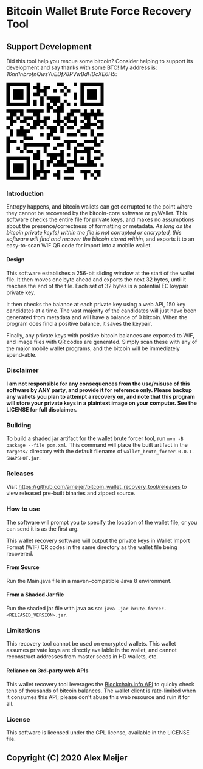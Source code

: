 # Bitcoin Wallet Brute Force Recovery Tool

## Support Development

Did this tool help you rescue some bitcoin? Consider helping to support its development and say thanks with some BTC! My address is: *16nn1nbrofnQwsYuEDf78PVwBdHDcXE6H5*:

![Address](address.png)

### Introduction

Entropy happens, and bitcoin wallets can get corrupted to the point where they cannot be recovered by the bitcoin-core software or pyWallet. This software checks the entire file for private keys, and makes no assumptions about the presence/correctness of formatting or metadata. _As long as the bitcoin private key(s) within the file is not corrupted or encrypted, this software will find and recover the bitcoin stored within_, and exports it to an easy-to-scan WIF QR code for import into a mobile wallet.

#### Design

This software establishes a 256-bit sliding window at the start of the wallet file. It then moves one byte ahead and exports the next 32 bytes, until it reaches the end of the file. Each set of 32 bytes is a potential EC keypair private key. 

It then checks the balance at each private key using a web API, 150 key candidates at a time. The vast majority of the candidates will just have been generated from metadata and will have a balance of 0 bitcoin. When the program does find a positive balance, it saves the keypair. 

Finally, any private keys with positive bitcoin balances are exported to WIF, and image files with QR codes are generated. Simply scan these with any of the major mobile wallet programs, and the bitcoin will be immediately spend-able. 

### Disclaimer

**I am not responsible for any consequences from the use/misuse of this software by ANY party, and provide it for reference only. Please backup any wallets you plan to attempt a recovery on, and note that this program will store your private keys in a plaintext image on your computer. See the LICENSE for full disclaimer.**

### Building 

To build a shaded jar artifact for the wallet brute forcer tool, run `mvn -B package --file pom.xml`. This command will place the built artifact in the `targets/` directory with the default filename of `wallet_brute_forcer-0.0.1-SNAPSHOT.jar`. 

### Releases

Visit https://github.com/ameijer/bitcoin_wallet_recovery_tool/releases to view released pre-built binaries and zipped source.

### How to use

The software will prompt you to specify the location of the wallet file, or you can send it is as the first arg. 

This wallet recovery software will output the private keys in Wallet Import Format (WIF) QR codes in the same directory as the wallet file being recovered. 

#### From Source

Run the Main.java file in a maven-compatible Java 8 environment. 

#### From a Shaded Jar file

Run the shaded jar file with java as so: `java -jar brute-forcer-<RELEASED_VERSION>.jar`.

### Limitations

This recovery tool cannot be used on encrypted wallets. This wallet assumes private keys are directly available in the wallet, and cannot reconstruct addresses from master seeds in HD wallets, etc. 

#### Reliance on 3rd-party web APIs

This wallet recovery tool leverages the [Blockchain.info API](https://blockchain.info/api) to quicky check tens of thousands of bitcoin balances. The wallet client is rate-limited when it consumes this API; please don't abuse this web resource and ruin it for all. 

### License 

This software is licensed under the GPL license, available in the LICENSE file. 

## Copyright (C) 2020 Alex Meijer
